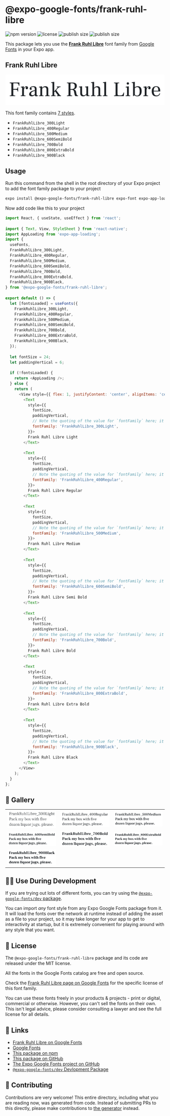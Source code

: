 # @expo-google-fonts/frank-ruhl-libre

![npm version](https://flat.badgen.net/npm/v/@expo-google-fonts/frank-ruhl-libre)
![license](https://flat.badgen.net/github/license/expo/google-fonts)
![publish size](https://flat.badgen.net/packagephobia/install/@expo-google-fonts/frank-ruhl-libre)
![publish size](https://flat.badgen.net/packagephobia/publish/@expo-google-fonts/frank-ruhl-libre)

This package lets you use the [**Frank Ruhl Libre**](https://fonts.google.com/specimen/Frank+Ruhl+Libre) font family from [Google Fonts](https://fonts.google.com/) in your Expo app.

## Frank Ruhl Libre

![Frank Ruhl Libre](./font-family.png)

This font family contains [7 styles](#-gallery).

- `FrankRuhlLibre_300Light`
- `FrankRuhlLibre_400Regular`
- `FrankRuhlLibre_500Medium`
- `FrankRuhlLibre_600SemiBold`
- `FrankRuhlLibre_700Bold`
- `FrankRuhlLibre_800ExtraBold`
- `FrankRuhlLibre_900Black`

## Usage

Run this command from the shell in the root directory of your Expo project to add the font family package to your project
```sh
expo install @expo-google-fonts/frank-ruhl-libre expo-font expo-app-loading
```

Now add code like this to your project
```js
import React, { useState, useEffect } from 'react';

import { Text, View, StyleSheet } from 'react-native';
import AppLoading from 'expo-app-loading';
import {
  useFonts,
  FrankRuhlLibre_300Light,
  FrankRuhlLibre_400Regular,
  FrankRuhlLibre_500Medium,
  FrankRuhlLibre_600SemiBold,
  FrankRuhlLibre_700Bold,
  FrankRuhlLibre_800ExtraBold,
  FrankRuhlLibre_900Black,
} from '@expo-google-fonts/frank-ruhl-libre';

export default () => {
  let [fontsLoaded] = useFonts({
    FrankRuhlLibre_300Light,
    FrankRuhlLibre_400Regular,
    FrankRuhlLibre_500Medium,
    FrankRuhlLibre_600SemiBold,
    FrankRuhlLibre_700Bold,
    FrankRuhlLibre_800ExtraBold,
    FrankRuhlLibre_900Black,
  });

  let fontSize = 24;
  let paddingVertical = 6;

  if (!fontsLoaded) {
    return <AppLoading />;
  } else {
    return (
      <View style={{ flex: 1, justifyContent: 'center', alignItems: 'center' }}>
        <Text
          style={{
            fontSize,
            paddingVertical,
            // Note the quoting of the value for `fontFamily` here; it expects a string!
            fontFamily: 'FrankRuhlLibre_300Light',
          }}>
          Frank Ruhl Libre Light
        </Text>

        <Text
          style={{
            fontSize,
            paddingVertical,
            // Note the quoting of the value for `fontFamily` here; it expects a string!
            fontFamily: 'FrankRuhlLibre_400Regular',
          }}>
          Frank Ruhl Libre Regular
        </Text>

        <Text
          style={{
            fontSize,
            paddingVertical,
            // Note the quoting of the value for `fontFamily` here; it expects a string!
            fontFamily: 'FrankRuhlLibre_500Medium',
          }}>
          Frank Ruhl Libre Medium
        </Text>

        <Text
          style={{
            fontSize,
            paddingVertical,
            // Note the quoting of the value for `fontFamily` here; it expects a string!
            fontFamily: 'FrankRuhlLibre_600SemiBold',
          }}>
          Frank Ruhl Libre Semi Bold
        </Text>

        <Text
          style={{
            fontSize,
            paddingVertical,
            // Note the quoting of the value for `fontFamily` here; it expects a string!
            fontFamily: 'FrankRuhlLibre_700Bold',
          }}>
          Frank Ruhl Libre Bold
        </Text>

        <Text
          style={{
            fontSize,
            paddingVertical,
            // Note the quoting of the value for `fontFamily` here; it expects a string!
            fontFamily: 'FrankRuhlLibre_800ExtraBold',
          }}>
          Frank Ruhl Libre Extra Bold
        </Text>

        <Text
          style={{
            fontSize,
            paddingVertical,
            // Note the quoting of the value for `fontFamily` here; it expects a string!
            fontFamily: 'FrankRuhlLibre_900Black',
          }}>
          Frank Ruhl Libre Black
        </Text>
      </View>
    );
  }
};

```

## 🔡 Gallery


||||
|-|-|-|
|![FrankRuhlLibre_300Light](./FrankRuhlLibre_300Light.ttf.png)|![FrankRuhlLibre_400Regular](./FrankRuhlLibre_400Regular.ttf.png)|![FrankRuhlLibre_500Medium](./FrankRuhlLibre_500Medium.ttf.png)||
|![FrankRuhlLibre_600SemiBold](./FrankRuhlLibre_600SemiBold.ttf.png)|![FrankRuhlLibre_700Bold](./FrankRuhlLibre_700Bold.ttf.png)|![FrankRuhlLibre_800ExtraBold](./FrankRuhlLibre_800ExtraBold.ttf.png)||
|![FrankRuhlLibre_900Black](./FrankRuhlLibre_900Black.ttf.png)||||


## 👩‍💻 Use During Development

If you are trying out lots of different fonts, you can try using the [`@expo-google-fonts/dev` package](https://github.com/expo/google-fonts/tree/master/font-packages/dev#readme).

You can import *any* font style from any Expo Google Fonts package from it. It will load the fonts
over the network at runtime instead of adding the asset as a file to your project, so it may take longer
for your app to get to interactivity at startup, but it is extremely convenient
for playing around with any style that you want.

## 📖 License

The `@expo-google-fonts/frank-ruhl-libre` package and its code are released under the MIT license.

All the fonts in the Google Fonts catalog are free and open source.

Check the [Frank Ruhl Libre page on Google Fonts](https://fonts.google.com/specimen/Frank+Ruhl+Libre) for the specific license of this font family.

You can use these fonts freely in your products & projects - print or digital, commercial or otherwise. However, you can't sell the fonts on their own. This isn't legal advice, please consider consulting a lawyer and see the full license for all details.

## 🔗 Links

- [Frank Ruhl Libre on Google Fonts](https://fonts.google.com/specimen/Frank+Ruhl+Libre)
- [Google Fonts](https://fonts.google.com/)
- [This package on npm](https://www.npmjs.com/package/@expo-google-fonts/frank-ruhl-libre)
- [This package on GitHub](https://github.com/expo/google-fonts/tree/master/font-packages/frank-ruhl-libre)
- [The Expo Google Fonts project on GitHub](https://github.com/expo/google-fonts)
- [`@expo-google-fonts/dev` Devlopment Package](https://github.com/expo/google-fonts/tree/master/font-packages/dev)

## 🤝 Contributing

Contributions are very welcome! This entire directory, including what you are reading now, was generated from code. Instead of submitting PRs to this directly, please make contributions to [the generator](https://github.com/expo/google-fonts/tree/master/packages/generator) instead.
